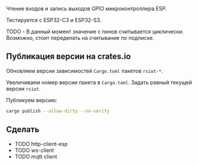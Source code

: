 <!-- cargo-rdme start -->

Чтение входов и запись выходов GPIO микроконтроллера ESP.

Тестируется с ESP32-C3 и ESP32-S3.

TODO - В данный момент значение с пинов считывается циклически. Возможно, стоит переделать на
считывание по подписке.

<!-- cargo-rdme end -->

## Публикация версии на crates.io

Обновляем версии зависимостей `Cargo.toml` пакетов `rsiot-*`.

Увеличиваем номер версии пакета в `Cargo.toml`. Задать равный текущей версии `rsiot`.

Публикуем версию:

```bash
cargo publish --allow-dirty --no-verify
```

## Сделать

- TODO http-client-esp
- TODO ws-client
- TODO mqtt client

